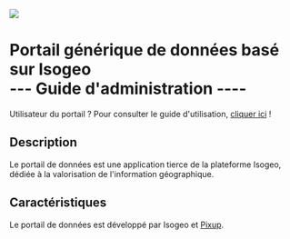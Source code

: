 ![](http://www.isogeo.com/images/logo.png)

# Portail générique de données basé sur Isogeo </br>--- Guide d'administration ----

Utilisateur du portail ? Pour consulter le guide d'utilisation, [cliquer ici](https://www.gitbook.com/book/isogeo/app-portal-pixup-user/) !

## Description

Le portail de données est une application tierce de la plateforme Isogeo, dédiée à la valorisation de l'information géographique. 



## Caractéristiques

Le portail de données est développé par Isogeo et [Pixup](http://www.pixup.com/).


